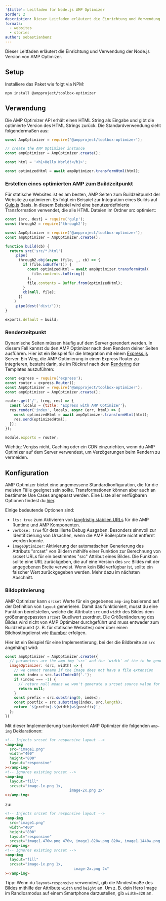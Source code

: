 ```yaml
---
'$title': Leitfaden für Node.js AMP Optimizer
$order: 2
description: Dieser Leitfaden erläutert die Einrichtung und Verwendung der Node.js Version von AMP Optimizer.
formats:
  - websites
  - stories
author: sebastianbenz
---
```


Dieser Leitfaden erläutert die Einrichtung und Verwendung der Node.js Version von AMP Optimizer.

## Setup

Installiere das Paket wie folgt via NPM:

```shell
npm install @ampproject/toolbox-optimizer
```

## Verwendung

Die AMP Optimizer API erhält einen HTML String als Eingabe und gibt die optimierte Version des HTML Strings zurück. Die Standardverwendung sieht folgendermaßen aus:

```js
const AmpOptimizer = require('@ampproject/toolbox-optimizer');

// create the AMP Optimizer instance
const ampOptimizer = AmpOptimizer.create();

const html = '<h1>Hello World!</h1>';

const optimizedHtml = await ampOptimizer.transformHtml(html);
```

### Erstellen eines optimierten AMP zum Buildzeitpunkt

Für statische Websites ist es am besten, AMP Seiten zum Buildzeitpunkt der Website zu optimieren. Es folgt ein Beispiel zur Integration eines Builds auf [Gulp.js](https://gulpjs.com/) Basis. In diesem Beispiel wird eine benutzerdefinierte Transformation verwendet, die alle HTML Dateien im Ordner src optimiert:

```js
const {src, dest} = require('gulp');
const through2 = require('through2');

const AmpOptimizer = require('@ampproject/toolbox-optimizer');
const ampOptimizer = AmpOptimizer.create();

function build(cb) {
  return src('src/*.html')
    .pipe(
      through2.obj(async (file, _, cb) => {
        if (file.isBuffer()) {
          const optimizedHtml = await ampOptimizer.transformHtml(
            file.contents.toString()
          );
          file.contents = Buffer.from(optimizedHtml);
        }
        cb(null, file);
      })
    )
    .pipe(dest('dist/'));
}

exports.default = build;
```

### Renderzeitpunkt

Dynamische Seiten müssen häufig auf dem Server gerendert werden. In diesem Fall kannst du den AMP Optimizer nach dem Rendern deiner Seiten ausführen. Hier ist ein Beispiel für die Integration mit einem [Express.js](https://expressjs.com/) Server. Ein Weg, die AMP Optimierung in einen Express Router zu integrieren, besteht darin, sie im Rückruf nach dem [Rendering](https://expressjs.com/en/api.html#app.render) der Templates auszuführen:

```js
const express = require('express');
const router = express.Router();
const AmpOptimizer = require('@ampproject/toolbox-optimizer');
const ampOptimizer = AmpOptimizer.create();

router.get('/', (req, res) => {
  const locals = {title: 'Express with AMP Optimizer'};
  res.render('index', locals, async (err, html) => {
    const optimizedHtml = await ampOptimizer.transformHtml(html);
    res.send(optimizedHtml);
  });
});

module.exports = router;
```

Wichtig: Vergiss nicht, Caching oder ein CDN einzurichten, wenn du AMP Optimizer auf dem Server verwendest, um Verzögerungen beim Rendern zu vermeiden.

## Konfiguration

AMP Optimizer bietet eine angemessene Standardkonfiguration, die für die meisten Fälle geeignet sein sollte. Transformationen können aber auch an bestimmte Use Cases angepasst werden. Eine Liste aller verfügbaren Optionen findest du [hier](https://github.com/ampproject/amp-toolbox/tree/main/packages/optimizer#options).

Einige bedeutende Optionen sind:

- `lts: true` zum Aktivieren von [langfristig stabilen URLs](https://github.com/ampproject/amphtml/blob/main/contributing/lts-release.md) für die AMP Runtime und AMP Komponenten.
- `verbose: true` für detaillierte Debug Ausgaben. Besonders sinnvoll zur Identifizierung von Ursachen, wenn die AMP Boilerplate nicht entfernt werden konnte.
- `imageOptimizer`: Aktivierung der automatischen Generierung des Attributs "srcset" von Bildern mithilfe einer Funktion zur Berechnung von srcset URLs für ein bestimmtes "src" Attribut eines Bildes. Die Funktion sollte eine URL zurückgeben, die auf eine Version des `src` Bildes mit der angegebenen Breite verweist. Wenn kein Bild verfügbar ist, sollte ein falscher Wert zurückgegeben werden. Mehr dazu im nächsten Abschnitt.

### Bildoptimierung

AMP Optimizer kann `srcset` Werte für ein gegebenes `amp-img` basierend auf der Definition von `layout` generieren. Damit das funktioniert, musst du eine Funktion bereitstellen, welche die Attribute `src` und `width` des Bildes dem größenangepassten `srcset` Quellwert zuordnet. Die Größenänderung des Bildes wird nicht von AMP Optimizer durchgeführt und muss entweder zum Buildzeitpunkt (z. B. für statische Websites) oder über einen Bildhostingdienst wie [thumbor](https://github.com/thumbor/thumbor) erfolgen.

Hier ist ein Beispiel für eine Implementierung, bei der die Bildbreite an `src` angehängt wird:

```js
const ampOptimizer = AmpOptimizer.create({
  // parameters are the amp-img `src` and the `width` of the to be generated srcset source value
  imageOptimizer: (src, width) => {
    // we cannot rename if the image does not have a file extension
    const index = src.lastIndexOf('.');
    if (index === -1) {
      // return null means we won't generate a srcset source value for this width
      return null;
    }
    const prefix = src.substring(0, index);
    const postfix = src.substring(index, src.length);
    return `${prefix}.${width}w${postfix}`;
  };
})
```

Mit dieser Implementierung transformiert AMP Optimizer die folgenden `amp-img` Deklarationen:

```html
<!-- Injects srcset for responsive layout -->
<amp-img
  src="image1.png"
  width="400"
  height="800"
  layout="responsive"
></amp-img>
<!-- Ignores existing srcset -->
<amp-img
  layout="fill"
  srcset="image-1x.png 1x,
                             image-2x.png 2x"
></amp-img>
```

zu:

```html
<!-- Injects srcset for responsive layout -->
<amp-img
  src="image1.png"
  width="400"
  height="800"
  layout="responsive"
  srcset="image1.470w.png 470w, image1.820w.png 820w, image1.1440w.png 1440w"
></amp-img>
<!-- Ignores existing srcset -->
<amp-img
  layout="fill"
  srcset="image-1x.png 1x,
                               image-2x.png 2x"
></amp-img>
```

Tipp: Wenn du `layout=responsive` verwendest, gib die Mindestmaße des Bildes mithilfe der Attribute `width` und `height` an. Um z. B. dein Hero Image im Randlosmodus auf einem Smartphone darzustellen, gib `width=320` an.
